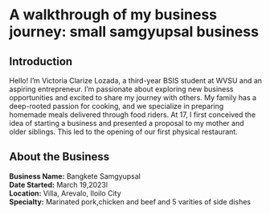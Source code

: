 <!DOCTYPE html>
<html lang="en">
<head>
    <meta charset="UTF-8">
    <meta name="viewport" content="width=device-width, initial-scale=1.0">
  </head>
<body>
    <p>
    <h1>A walkthrough of my business journey: small samgyupsal business</h1>
 <h2 id="me"> Introduction</h3>
 <p>Hello! I’m Victoria Clarize Lozada, a third-year BSIS student at WVSU and an aspiring entrepreneur. I’m passionate about exploring new business opportunities and excited to share my journey with others. My family has a deep-rooted passion for cooking, and we specialize in preparing homemade meals delivered through food riders. At 17, I first conceived the idea of starting a business and presented a proposal to my mother and older siblings. This led to the opening of our first physical restaurant.

<h2 id="deets"> About the Business</h2>
<p>
	<strong>Business Name:</strong>   Bangkete Samgyupsal<br>
	<strong>Date Started:</strong>    March 19,2023l<br>
	<strong>Location:</strong>        Villa, Arevalo, Iloilo City<br>
	<strong>Specialty:</strong>       Marinated pork,chicken and beef and 5 varities of side dishes
</p>
 

</body>
</html>
